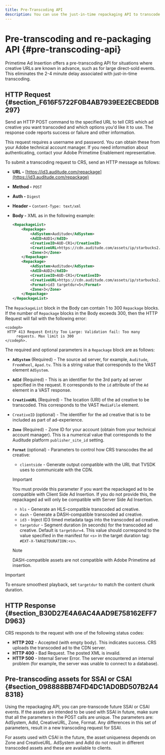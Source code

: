 ```yaml
---
title: Pre-Transcoding API
description: You can use the just-in-time repackaging API to transcode ad creatives ahead of time, so an content-compatible versions are available when needed, eliminating the 2-4 minute delay associated with just-in-time (JIT) repackaging.
---
```


# Pre-transcoding and re-packaging API {#pre-transcoding-api}

Primetime Ad Insertion offers a pre-transcoding API for situations where creative URLs are known in advance, such as for large direct-sold events.  This eliminates the 2-4 minute delay associated with just-in-time transcoding.

## HTTP Request {#section_F616F5722F0B4AB7939EE2ECBEDDB297}

Send an HTTP POST command to the specified URL to tell CRS which ad creative you want transcoded and which options you'd like it to use. The response code reports success or failure and other information.

This request requires a username and password. You can obtain these from your Adobe technical account manager. If you need information about authenticating, contact your Adobe Primetime Enablement representative.

To submit a transcoding request to CRS, send an HTTP message as follows:

* **URL -** [https://id3.auditude.com/repackage](https://id3.auditude.com/repackage)

* **Method -** `POST` 

* **Auth -** `Digest` 

* **Header -** `Content-Type: text/xml` 

* **Body -** XML as in the following example: 

  ```xml
  <RepackageList>
      <Repackage>
          <AdSystem>Auditude</AdSystem>
          <AdID>AUD1</AdID>
          <CreativeID>AUD-CR1</CreativeID>
          <CreativeURL>https://cdn.auditude.com/assets/ip/starbucks2.mp4</CreativeURL>
          <Zone>3</Zone>
      </Repackage>
      <Repackage>
          <AdSystem>Auditude</AdSystem>
          <AdID>AUD2</AdID>
          <CreativeID>AUD-CR1</CreativeID>
          <CreativeURL>https://cdn.auditude.com/assets/ip/starbucks2.mp4</CreativeURL>
          <Format>id3 targetdur=5</Format>
          <Zone>3</Zone>
      </Repackage>
  </RepackageList>
  ```

The `RepackageList` block in the Body can contain 1 to 300 `Repackage` blocks. If the number of `Repackage` blocks in the Body exceeds 300, then the HTTP Request will fail with the following error: 

```
<codeph>
 HTTP 413 Request Entity Too Large: Validation fail: Too many
     requests. Max limit is 300
</codeph>.
```


The required and optional parameters in a `Repackage` block are as follows:

* **`AdSystem`** (Required) - The source ad server, for example, `Auditude`, `FreeWheel`, `Apad.tv`. This is a string value that corresponds to the VAST element `AdSystem`. 

* **`AdId`** (Required) - This is an identifier for the 3rd party ad server specified in the request. It corresponds to the `id` attribute of the `Ad` element in a VAST response. 

* **`CreativeURL`** (Required) - The location (URI) of the ad creative to be transcoded. This corresponds to the VAST `MediaFile` element. 

* `CreativeID` (optional) - The identifier for the ad creative that is to be included as part of ad-experience. 
* **`Zone`** (Required) - Zone ID for your account (obtain from your technical account manager). This is a numerical value that corresponds to the Auditude platform `publisher_site_id` setting. 

* **`Format`** (optional) - Parameters to control how CRS transcodes the ad creative:

   * `clientside` - Generate output compatible with the URL that TVSDK uses to communicate with the CDN.     
    
    >[!IMPORTANT]
    >
    >You must provide this parameter if you want the repackaged ad to be compatible with Client Side Ad Insertion. If you do not provide this, the repackaged ad will only be compatible with Server Side Ad Insertion.

    * `hls` - Generate an HLS-compatible transcoded ad creative. 
    * `dash` - Generate a DASH-compatible transcoded ad creative. 
    * `id3` - Inject ID3 timed metadata tags into the transcoded ad creative. 
    * `targetdur` - Segment duration (in seconds) for the transcoded ad creative. Default is `targetdur=4`. This value should correspond to the value specified in the manifest for `<s>` in the target duration tag: `#EXT-X-TARGETDURATION:<s>`.

   >[!NOTE]
   >
   >DASH-compatible assets are not compatible with Adobe Primetime ad insertion.

>[!IMPORTANT]
>
>To ensure smoothest playback, set `targetdur` to match the content chunk duration.

## HTTP Response {#section_B30D27E4A6AC4AAD9E758162EFF7D963}

CRS responds to the request with one of the following status codes:

* **HTTP 202** - Accepted (with empty body). This indicates success. CRS uploads the transcoded ad to the CDN server. 
* **HTTP 400** - Bad Request. The posted XML is invalid. 
* **HTTP 500** - Internal Server Error. The server encountered an internal problem (for example, the server was unable to connect to a database).

## Pre-transcoding assets for SSAI or CSAI {#section_098888BB74FD4DC1AD0BD507B2A48318}

Using the repackaging API, you can pre-transcode future SSAI or CSAI events. If the assets are intended to be used with SSAI in future, make sure that all the parameters in the POST calls are unique. The parameters are: AdSystem, AdId, CreativeURL, Zone, Format. Any differences in this set of parameters, result in a new transcoding request for SSAI.

For assets used with CSAI in the future, the asset uniqueness depends on Zone and CreativeURL. AdSystem and AdId do not result in different transcoded assets and these are available to clients. 
